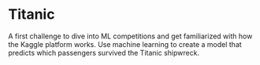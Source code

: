 # Titanic
A first challenge to dive into ML competitions and get familiarized with how the Kaggle platform works.
Use machine learning to create a model that predicts which passengers survived the Titanic shipwreck.